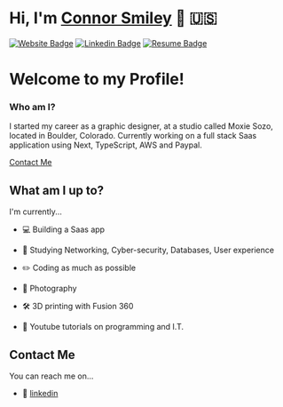 # Hi, I'm [Connor Smiley](https://www.connorsmiley.com/) 🍣  🇺🇸

[![Website Badge](https://img.shields.io/badge/-ConnorSmiley.com-6441a5?style=flat&logo=google-chrome&logoColor=white&link=https://www.connorsmiley.com/)](https://www.connorsmiley.com/)
[![Linkedin Badge](https://img.shields.io/badge/-ConnorSmiley-6441a5?style=flat&logo=Linkedin&logoColor=white&link=https://www.linkedin.com/in/connor-smiley/)](https://www.linkedin.com/in/connor-smiley/)
[![Resume Badge](https://img.shields.io/badge/-resume.pdf-6441a5?style=flat&logo=pinboard&logoColor=white&link=https://.com/r.pdf)](https://drive.google.com/file/d/1wb0Ma7jhGL-k3uXvIKVtJkspKT13SBo5/view?usp=sharing)

# Welcome to my Profile!

### Who am I?

I started my career as a graphic designer, at a studio called Moxie Sozo, located in Boulder, Colorado. Currently working on a full stack Saas application using Next, TypeScript, AWS and Paypal.

[Contact Me](#contact-me)


## What am I up to?

I'm currently...

- 💻 Building a Saas app
 
- 📖 Studying Networking, Cyber-security, Databases, User experience
 
- ✏️ Coding as much as possible
 
- 📸 Photography
 
- 🛠️ 3D printing with Fusion 360
 
- 🎥 Youtube tutorials on programming and I.T.

## Contact Me

You can reach me on...

- 🔖 [linkedin](https://www.linkedin.com/in/connor-smiley/)

